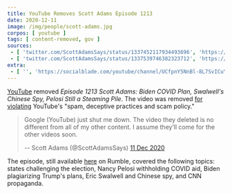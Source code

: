 ```yaml
---
title: YouTube Removes Scott Adams Episode 1213
date: 2020-12-11
image: /img/people/scott-adams.jpg
corpos: [ youtube ]
tags: [ content-removed, gov ]
sources:
 - [ 'twitter.com/ScottAdamsSays/status/1337452117934493696', 'https://archive.is/KCmQF' ]
 - [ 'twitter.com/ScottAdamsSays/status/1337539746382323712', 'https://archive.is/FF1os' ]
extra:
 - [ '', 'https://socialblade.com/youtube/channel/UCfpnY5NnBl-8L7SvICuYkYQ' ]
---
```


[YouTube](/youtube/) removed _Episode 1213 Scott Adams: Biden COVID Plan,
Swalwell's Chinese Spy, Pelosi Still a Steaming Pile_. The video was removed
[for violating](notice.jpg) YouTube's "spam, deceptive practices and scam
policy."

> Google (YouTube) just shut me down. The video they deleted is no different
> from all of my other content. I assume they’ll come for the other videos
> soon.
>
> -- Scott Adams (@ScottAdamsSays) [11 Dec 2020](https://archive.is/KCmQF)

The episode, still available
[here](https://rumble.com/vbssvr-episode-1213-scott-adams-biden-covid-plan-swalwells-chinese-spy-pelosi-stil.html)
on Rumble, covered the following topics: states challenging the election, Nancy
Pelosi withholding COVID aid, Biden plagiarizing Trump's plans, Eric Swalwell
and Chinese spy, and CNN propaganda.
